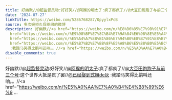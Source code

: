 ```yaml
---
title: 好幽默//@超监督灵动:好好笑//@阿猴的明太子:疯了都疯了//@大豆田跑跑子与前三个号:这个世界大抵是疯了罢//@已经娶到式姐de灰 :我踏马笑得比鹅叫还响。。//@堪破...
date: '2024-07-27'
linkTitle: https://weibo.com/5286768287/OpyylxPcB
source: 多次婉拒久保织织的微博
description: 好幽默//<a href="https://weibo.com/n/%E8%B6%85%E7%9B%91%E7%9D%A3%E7%81%B5%E5%8A%A8">@超监督灵动</a>:好好笑//<a
  href="https://weibo.com/n/%E9%98%BF%E7%8C%B4%E7%9A%84%E6%98%8E%E5%A4%AA%E5%AD%90">@阿猴的明太子</a>:疯了都疯了//<a
  href="https://weibo.com/n/%E5%A4%A7%E8%B1%86%E7%94%B0%E8%B7%91%E8%B7%91%E5%AD%90%E4%B8%8E%E5%89%8D%E4%B8%89%E4%B8%AA%E5%8F%B7">@大豆田跑跑子与前三个号</a>:这个世界大抵是疯了罢//<a
  href="https://weibo.com/n/%E5%B7%B2%E7%BB%8F%E5%A8%B6%E5%88%B0%E5%BC%8F%E5%A7%90de%E7%81%B0">@已经娶到式姐de灰</a>
  :我踏马笑得比鹅叫还响。。//<a href="https://weibo.com/n/%E5%A0%AA%E7%A0%B4%E4%B8%89%E6%9 ...
disable_comments: true
---
```

好幽默//<a href="https://weibo.com/n/%E8%B6%85%E7%9B%91%E7%9D%A3%E7%81%B5%E5%8A%A8">@超监督灵动</a>:好好笑//<a href="https://weibo.com/n/%E9%98%BF%E7%8C%B4%E7%9A%84%E6%98%8E%E5%A4%AA%E5%AD%90">@阿猴的明太子</a>:疯了都疯了//<a href="https://weibo.com/n/%E5%A4%A7%E8%B1%86%E7%94%B0%E8%B7%91%E8%B7%91%E5%AD%90%E4%B8%8E%E5%89%8D%E4%B8%89%E4%B8%AA%E5%8F%B7">@大豆田跑跑子与前三个号</a>:这个世界大抵是疯了罢//<a href="https://weibo.com/n/%E5%B7%B2%E7%BB%8F%E5%A8%B6%E5%88%B0%E5%BC%8F%E5%A7%90de%E7%81%B0">@已经娶到式姐de灰</a> :我踏马笑得比鹅叫还响。。//<a href="https://weibo.com/n/%E5%A0%AA%E7%A0%B4%E4%B8%89%E6%9 ...
